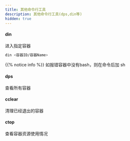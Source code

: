 ```yaml
---
title: 其他命令行工具
description: 其他命令行工具(dps,din等)
hidden: true
---
```


#### din

进入指定容器

```bash
din <容器ID/容器Name> 
```

{{% notice info %}}
如报错容器中没有bash，则在命令后加 sh


#### dps

查看所有容器

#### cclear

清理已经退出的容器

#### ctop

查看容器资源使用情况